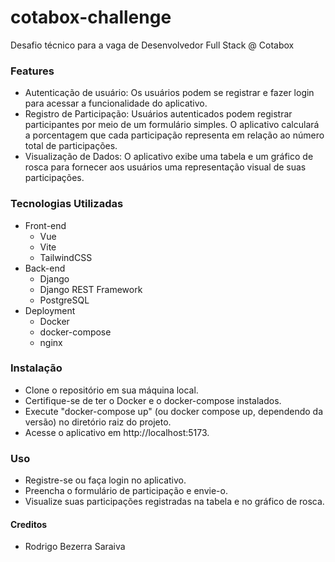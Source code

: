 # cotabox-challenge

Desafio técnico para a vaga de Desenvolvedor Full Stack @ Cotabox

### Features
- Autenticação de usuário: Os usuários podem se registrar e fazer login para acessar a funcionalidade do aplicativo.
- Registro de Participação: Usuários autenticados podem registrar participantes por meio de um formulário simples. O aplicativo calculará a porcentagem que cada participação representa em relação ao número total de participações.
- Visualização de Dados: O aplicativo exibe uma tabela e um gráfico de rosca para fornecer aos usuários uma representação visual de suas participações.


### Tecnologias Utilizadas
- Front-end
    - Vue
    - Vite
    - TailwindCSS
- Back-end
    - Django
    - Django REST Framework
    - PostgreSQL
- Deployment
    - Docker
    - docker-compose
    - nginx

### Instalação
- Clone o repositório em sua máquina local.
- Certifique-se de ter o Docker e o docker-compose instalados.
- Execute "docker-compose up" (ou docker compose up, dependendo da versão) no diretório raiz do projeto.
- Acesse o aplicativo em http://localhost:5173.

### Uso
- Registre-se ou faça login no aplicativo.
- Preencha o formulário de participação e envie-o.
- Visualize suas participações registradas na tabela e no gráfico de rosca.


#### Creditos
- Rodrigo Bezerra Saraiva
